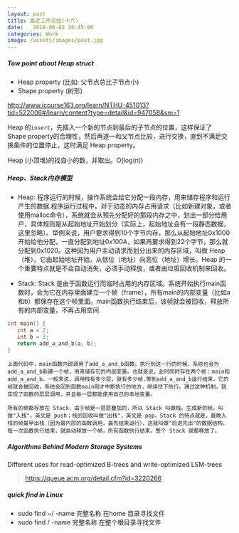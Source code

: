 ```yaml
---
layout: post
title: 最近工作总结(十六)
date:   2018-06-02 20:45:06
categories: Work
image: /assets/images/post.jpg
---
```


##### Tow point about Heap struct

 - Heap property (比如: 父节点总比子节点小)
 - Shape property (树形)

 http://www.icourse163.org/learn/NTHU-451013?tid=522006#/learn/content?type=detail&id=947058&sm=1

Heap 的`insert`，先插入一个新的节点到最后的子节点的位置，这样保证了 Shape property的合理性，然后再逐一和父节点比较，进行交换，直到不满足交换条件的位置停止，这时满足 Heap property。

Heap (小顶堆)的找自小的数，并取出。O(log(n))

##### Heap、Stack内存模型

- Heap: 程序运行的时候，操作系统会给它分配一段内存，用来储存程序和运行产生的数据.程序运行过程中，对于动态的内存占用请求（比如新建对象，或者使用malloc命令），系统就会从预先分配好的那段内存之中，划出一部分给用户，具体规则是从起始地址开始划分（实际上，起始地址会有一段静态数据，这里忽略）。举例来说，用户要求得到10个字节内存，那么从起始地址0x1000开始给他分配，一直分配到地址0x100A，如果再要求得到22个字节，那么就分配到0x1020。这种因为用户主动请求而划分出来的内存区域，叫做 Heap（堆）。它由起始地址开始，从低位（地址）向高位（地址）增长。Heap 的一个重要特点就是不会自动消失，必须手动释放，或者由垃圾回收机制来回收。

- Stack: Stack 是由于函数运行而临时占用的内存区域。系统开始执行main函数时，会为它在内存里面建立一个帧（frame），所有main的内部变量（比如a和b）都保存在这个帧里面。main函数执行结束后，该帧就会被回收，释放所有的内部变量，不再占用空间.

```c
int main() {
   int a = 2;
   int b = 3;
   return add_a_and_b(a, b);
}
```

```
上面代码中，main函数内部调用了add_a_and_b函数。执行到这一行的时候，系统也会为add_a_and_b新建一个帧，用来储存它的内部变量。也就是说，此时同时存在两个帧：main和add_a_and_b。一般来说，调用栈有多少层，就有多少帧.等到add_a_and_b运行结束，它的帧就会被回收，系统会回到函数main刚才中断执行的地方，继续往下执行。通过这种机制，就实现了函数的层层调用，并且每一层都能使用自己的本地变量。

所有的帧都存放在 Stack，由于帧是一层层叠加的，所以 Stack 叫做栈。生成新的帧，叫做"入栈"，英文是 push；栈的回收叫做"出栈"，英文是 pop。Stack 的特点就是，最晚入栈的帧最早出栈（因为最内层的函数调用，最先结束运行），这就叫做"后进先出"的数据结构。每一次函数执行结束，就自动释放一个帧，所有函数执行结束，整个 Stack 就都释放了。
```

##### Algorithms Behind Modern Storage Systems

Different uses for read-optimized B-trees and write-optimized LSM-trees

>https://queue.acm.org/detail.cfm?id=3220266

##### quick find in Linux

- sudo find ~/ -name 完整名称 在home 目录寻找文件
- sudo find / -name 完整名称 在整个根目录寻找文件
